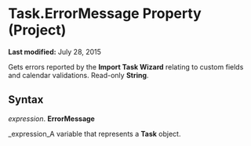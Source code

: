 
# Task.ErrorMessage Property (Project)

 **Last modified:** July 28, 2015

Gets errors reported by the  **Import Task Wizard** relating to custom fields and calendar validations. Read-only **String**.

## Syntax

 _expression_. **ErrorMessage**

 _expression_A variable that represents a  **Task** object.

